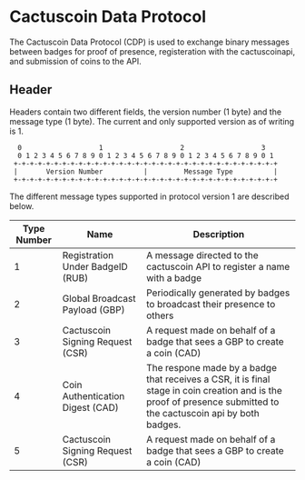 # Cactuscoin Data Protocol 
The Cactuscoin Data Protocol (CDP) is used to exchange binary messages between badges for proof of presence, registeration with the cactuscoinapi, and submission of coins to the API.

## Header 
Headers contain two different fields, the version number (1 byte) and the message type (1 byte).  The current and only supported version as of writing is 1.

>
      0                   1                   2                   3
      0 1 2 3 4 5 6 7 8 9 0 1 2 3 4 5 6 7 8 9 0 1 2 3 4 5 6 7 8 9 0 1
     +-+-+-+-+-+-+-+-+-+-+-+-+-+-+-+-+-+-+-+-+-+-+-+-+-+-+-+-+-+-+-+-+
     |       Version Number          |         Message Type          |
     +-+-+-+-+-+-+-+-+-+-+-+-+-+-+-+-+-+-+-+-+-+-+-+-+-+-+-+-+-+-+-+-+


The different message types supported in protocol version 1 are described below.

| Type Number  | Name                             | Description                                                                |
| -------------|----------------------------------| ---------------------------------------------------------------------------|
| 1            | Registration Under BadgeID (RUB) | A message directed to the cactuscoin API to register a name with a badge   |
| 2            | Global Broadcast Payload (GBP)   | Periodically generated by badges to broadcast their presence to others     |
| 3            | Cactuscoin Signing Request (CSR) | A request made on behalf of a badge that sees a GBP to create a coin (CAD) |
| 4            | Coin Authentication Digest (CAD) | The respone made by a badge that receives a CSR, it is final stage in coin creation and is the proof of presence submitted to the cactuscoin api by both badges. |
| 5            | Cactuscoin Signing Request (CSR) | A request made on behalf of a badge that sees a GBP to create a coin (CAD) |
